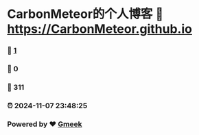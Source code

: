# CarbonMeteor的个人博客 :link: https://CarbonMeteor.github.io 
### :page_facing_up: [1](https://CarbonMeteor.github.io/tag.html) 
### :speech_balloon: 0 
### :hibiscus: 311 
### :alarm_clock: 2024-11-07 23:48:25 
### Powered by :heart: [Gmeek](https://github.com/Meekdai/Gmeek)
